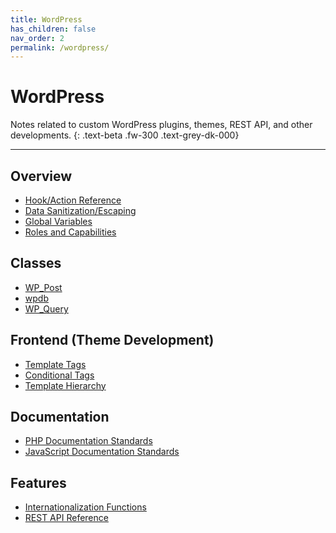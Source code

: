 ```yaml
---
title: WordPress
has_children: false
nav_order: 2
permalink: /wordpress/
---
```


# WordPress

Notes related to custom WordPress plugins, themes, REST API, and other developments.
{: .text-beta .fw-300 .text-grey-dk-000}

---

## Overview

- [Hook/Action Reference](https://codex.wordpress.org/Plugin_API/Action_Reference)
- [Data Sanitization/Escaping](https://developer.wordpress.org/themes/theme-security/data-sanitization-escaping/)
- [Global Variables](https://codex.wordpress.org/Global_Variables)
- [Roles and Capabilities](https://wordpress.org/support/article/roles-and-capabilities/)

## Classes

- [WP_Post](https://developer.wordpress.org/reference/classes/wp_post/)
- [wpdb](https://developer.wordpress.org/reference/classes/wpdb/)
- [WP_Query](https://developer.wordpress.org/reference/classes/wp_query/)

## Frontend (Theme Development)

- [Template Tags](https://developer.wordpress.org/themes/references/list-of-template-tags/)
- [Conditional Tags](https://developer.wordpress.org/themes/references/list-of-conditional-tags/)
- [Template Hierarchy](https://developer.wordpress.org/themes/basics/template-hierarchy/)

## Documentation

- [PHP Documentation Standards](https://make.wordpress.org/core/handbook/best-practices/inline-documentation-standards/php/)
- [JavaScript Documentation Standards](https://make.wordpress.org/core/handbook/best-practices/inline-documentation-standards/javascript/)

## Features

- [Internationalization Functions](https://developer.wordpress.org/apis/handbook/internationalization/internationalization-functions/)
- [REST API Reference](https://developer.wordpress.org/rest-api/reference/)

